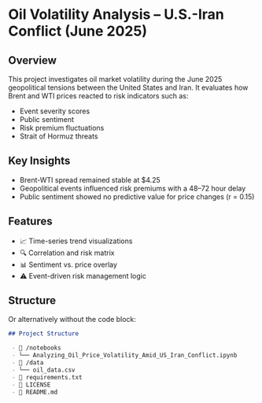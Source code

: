# Oil Volatility Analysis – U.S.-Iran Conflict (June 2025)

## Overview
This project investigates oil market volatility during the June 2025 geopolitical tensions between the United States and Iran. It evaluates how Brent and WTI prices reacted to risk indicators such as:

- Event severity scores
- Public sentiment
- Risk premium fluctuations
- Strait of Hormuz threats

## Key Insights
- Brent-WTI spread remained stable at $4.25
- Geopolitical events influenced risk premiums with a 48–72 hour delay
- Public sentiment showed no predictive value for price changes (r = 0.15)

## Features
- 📈 Time-series trend visualizations
- 🔍 Correlation and risk matrix
- 📊 Sentiment vs. price overlay
- ⚠️ Event-driven risk management logic

## Structure

Or alternatively without the code block:

```markdown
## Project Structure

 - 📁 /notebooks
 - └── Analyzing_Oil_Price_Volatility_Amid_US_Iran_Conflict.ipynb
 - 📁 /data
 - └── oil_data.csv
 - 📄 requirements.txt
 - 📄 LICENSE
 - 📄 README.md
